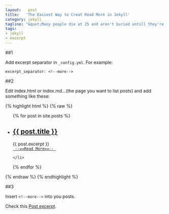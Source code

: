 ```yaml
--- 
layout:   post
title:   'The Easiest Way to Creat Read More in Jekyll'
category: jekyll
tagline: "&quot;Many people die at 25 and aren't buried untill they're 75.&quot; -Benjamin Franklin"
tags: 
- jekyll
- excerpt
---
```


##1

Add excerpt separator in `_config.yml`. For example:

    excerpt_separator: <!--more-->


##2

Edit index.html or index.md...(the page you want to list posts) and add something like these:

{% highlight html %}
{% raw %}
<ul>
  {% for post in site.posts %}
    <li>
      <h2><a href="{{ post.url }}">{{ post.title }}</a></h2>
      {{ post.excerpt }}
      <br/>
      <a href="{{ post.url }}"><code> --==Read More==-- </code></a>
      <br/>

    </li>
  {% endfor %}
</ul>
{% endraw %}
{% endhighlight %}

<!--more-->

##3

Insert `<!--more-->` into you posts.

Check this [Post excerpt](http://jekyllrb.com/docs/posts/).


